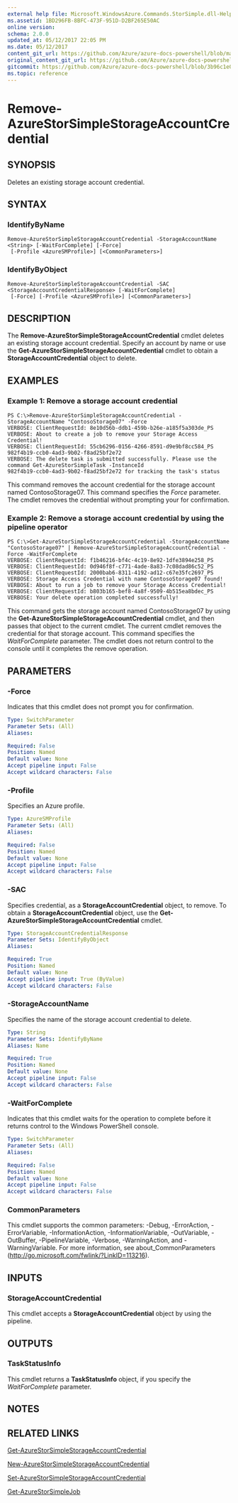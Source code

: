 ```yaml
---
external help file: Microsoft.WindowsAzure.Commands.StorSimple.dll-Help.xml
ms.assetid: 1BD296FB-8BFC-473F-951D-D2BF265E50AC
online version:
schema: 2.0.0
updated_at: 05/12/2017 22:05 PM
ms.date: 05/12/2017
content_git_url: https://github.com/Azure/azure-docs-powershell/blob/master/azureps-cmdlets-docs/ServiceManagement/Azure/v4.0.0/Remove-AzureStorSimpleStorageAccountCredential.md
original_content_git_url: https://github.com/Azure/azure-docs-powershell/blob/master/azureps-cmdlets-docs/ServiceManagement/Azure/v4.0.0/Remove-AzureStorSimpleStorageAccountCredential.md
gitcommit: https://github.com/Azure/azure-docs-powershell/blob/3b96c1e0b28fc56dfbf6de55728d5478e0d02def
ms.topic: reference
---
```


# Remove-AzureStorSimpleStorageAccountCredential

## SYNOPSIS
Deletes an existing storage account credential.

## SYNTAX

### IdentifyByName
```
Remove-AzureStorSimpleStorageAccountCredential -StorageAccountName <String> [-WaitForComplete] [-Force]
 [-Profile <AzureSMProfile>] [<CommonParameters>]
```

### IdentifyByObject
```
Remove-AzureStorSimpleStorageAccountCredential -SAC <StorageAccountCredentialResponse> [-WaitForComplete]
 [-Force] [-Profile <AzureSMProfile>] [<CommonParameters>]
```

## DESCRIPTION
The **Remove-AzureStorSimpleStorageAccountCredential** cmdlet deletes an existing storage account credential.
Specify an account by name or use the **Get-AzureStorSimpleStorageAccountCredential** cmdlet to obtain a **StorageAccountCredential** object to delete.

## EXAMPLES

### Example 1: Remove a storage account credential
```
PS C:\>Remove-AzureStorSimpleStorageAccountCredential -StorageAccountName "ContosoStorage07" -Force
VERBOSE: ClientRequestId: 8e10d56b-ddb1-459b-b26e-a185f5a303de_PS
VERBOSE: About to create a job to remove your Storage Access Credential! 
VERBOSE: ClientRequestId: 55cb6296-0156-4266-8591-d9e9bf8cc584_PS
982f4b19-ccb0-4ad3-9b02-f8ad25bf2e72
VERBOSE: The delete task is submitted successfully. Please use the command Get-AzureStorSimpleTask -InstanceId
982f4b19-ccb0-4ad3-9b02-f8ad25bf2e72 for tracking the task's status
```

This command removes the account credential for the storage account named ContosoStorage07.
This command specifies the *Force* parameter.
The cmdlet removes the credential without prompting your for confirmation.

### Example 2: Remove a storage account credential by using the pipeline operator
```
PS C:\>Get-AzureStorSimpleStorageAccountCredential -StorageAccountName "ContosoStorage07" | Remove-AzureStorSimpleStorageAccountCredential -Force -WaitForComplete
VERBOSE: ClientRequestId: f1b46216-bf4c-4c19-8e92-1dfe3894e258_PS
VERBOSE: ClientRequestId: 0d946f8f-c771-4ade-8a83-7c08dad86c52_PS
VERBOSE: ClientRequestId: 2000bab6-8311-4192-ad12-c67e35fc2697_PS
VERBOSE: Storage Access Credential with name ContosoStorage07 found! 
VERBOSE: About to run a job to remove your Storage Access Credential! 
VERBOSE: ClientRequestId: b803b165-bef8-4a8f-9509-4b515ea8bdec_PS
VERBOSE: Your delete operation completed successfully!
```

This command gets the storage account named ContosoStorage07 by using the **Get-AzureStorSimpleStorageAccountCredential** cmdlet, and then passes that object to the current cmdlet.
The current cmdlet removes the credential for that storage account.
This command specifies the *WaitForComplete* parameter.
The cmdlet does not return control to the console until it completes the remove operation.

## PARAMETERS

### -Force
Indicates that this cmdlet does not prompt you for confirmation.

```yaml
Type: SwitchParameter
Parameter Sets: (All)
Aliases: 

Required: False
Position: Named
Default value: None
Accept pipeline input: False
Accept wildcard characters: False
```

### -Profile
Specifies an Azure profile.

```yaml
Type: AzureSMProfile
Parameter Sets: (All)
Aliases: 

Required: False
Position: Named
Default value: None
Accept pipeline input: False
Accept wildcard characters: False
```

### -SAC
Specifies credential, as a **StorageAccountCredential** object, to remove.
To obtain a **StorageAccountCredential** object, use the **Get-AzureStorSimpleStorageAccountCredential** cmdlet.

```yaml
Type: StorageAccountCredentialResponse
Parameter Sets: IdentifyByObject
Aliases: 

Required: True
Position: Named
Default value: None
Accept pipeline input: True (ByValue)
Accept wildcard characters: False
```

### -StorageAccountName
Specifies the name of the storage account credential to delete.

```yaml
Type: String
Parameter Sets: IdentifyByName
Aliases: Name

Required: True
Position: Named
Default value: None
Accept pipeline input: False
Accept wildcard characters: False
```

### -WaitForComplete
Indicates that this cmdlet waits for the operation to complete before it returns control to the Windows PowerShell console.

```yaml
Type: SwitchParameter
Parameter Sets: (All)
Aliases: 

Required: False
Position: Named
Default value: None
Accept pipeline input: False
Accept wildcard characters: False
```

### CommonParameters
This cmdlet supports the common parameters: -Debug, -ErrorAction, -ErrorVariable, -InformationAction, -InformationVariable, -OutVariable, -OutBuffer, -PipelineVariable, -Verbose, -WarningAction, and -WarningVariable. For more information, see about_CommonParameters (http://go.microsoft.com/fwlink/?LinkID=113216).

## INPUTS

### StorageAccountCredential
This cmdlet accepts a **StorageAccountCredential** object by using the pipeline.

## OUTPUTS

### TaskStatusInfo
This cmdlet returns a **TaskStatusInfo** object, if you specify the *WaitForComplete* parameter.

## NOTES

## RELATED LINKS

[Get-AzureStorSimpleStorageAccountCredential](./Get-AzureStorSimpleStorageAccountCredential.md)

[New-AzureStorSimpleStorageAccountCredential](./New-AzureStorSimpleStorageAccountCredential.md)

[Set-AzureStorSimpleStorageAccountCredential](./Set-AzureStorSimpleStorageAccountCredential.md)

[Get-AzureStorSimpleJob](./Get-AzureStorSimpleJob.md)


